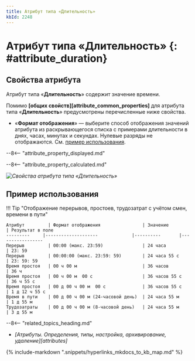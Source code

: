 ```yaml
---
title: Атрибут типа «Длительность»
kbId: 2248
---
```


# Атрибут типа «Длительность» {: #attribute_duration}

## Свойства атрибута

Атрибут типа «**Длительность**» содержит значение времени.

Помимо **[общих свойств][attribute_common_properties]** для атрибута типа «**Длительность**» предусмотрены перечисленные ниже свойства.

- «**Формат отображения**» — выберите способ отображения значений атрибута из раскрывающегося списка с примерами длительности в днях, часах, минутах и секундах. Нулевые разряды не отображаются. См. [пример использования](#пример-использования).

--8<-- "attribute_property_displayed.md"

--8<-- "attribute_property_calculated.md"

_![Свойства атрибута типа «Длительность»](attribute_duration_properties.png)_

## Пример использования

!!! Tip "Отображение перерывов, простоев, трудозатрат с учётом смен, времени в пути"

    Атрибут         | Формат отображения                | Значение          | Результат в поле
    ---------     |--------------------             |----------       |-----------------
    Перерыв         | 00:00 (макс. 23:59)               | 24 часа           | 23: 59
    Перерыв         | 00:00:00 (макс. 23:59: 59)        | 24 часа 55 с      | 23: 59: 59
    Время простоя   | 00 ч 00 м                         | 36 часов          | 36 ч
    Время простоя   | 00 ч 00 м  00 с                   | 36 часов 55 с     | 36 ч 55 с
    Время простоя   | 00 д 00 ч 00 м  00 с              | 36 часов 55 с     | 1 д 12 ч 55 с
    Время в пути    | 00 д 00 ч 00 м (24-часовой день)  | 24 часа 55 м      | 1 д 55 м
    Трудозатраты    | 00 д 00 ч 00 м (8-часовой день)   | 24 часа 55 м      | 3 д 55 м

<div class="relatedTopics">

--8<-- "related_topics_heading.md"

- *[Атрибуты. Определения, типы, настройка, архивирование, удаление][attributes]*

</div>

{% include-markdown ".snippets/hyperlinks_mkdocs_to_kb_map.md" %}
